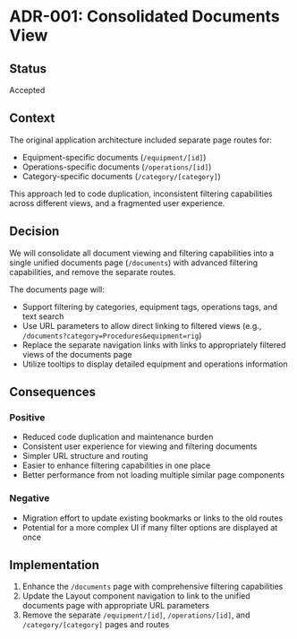 # ADR-001: Consolidated Documents View

## Status
Accepted

## Context
The original application architecture included separate page routes for:
- Equipment-specific documents (`/equipment/[id]`)  
- Operations-specific documents (`/operations/[id]`)
- Category-specific documents (`/category/[category]`)

This approach led to code duplication, inconsistent filtering capabilities across different views, and a fragmented user experience.

## Decision
We will consolidate all document viewing and filtering capabilities into a single unified documents page (`/documents`) with advanced filtering capabilities, and remove the separate routes.

The documents page will:
- Support filtering by categories, equipment tags, operations tags, and text search
- Use URL parameters to allow direct linking to filtered views (e.g., `/documents?category=Procedures&equipment=rig`)
- Replace the separate navigation links with links to appropriately filtered views of the documents page
- Utilize tooltips to display detailed equipment and operations information

## Consequences

### Positive
- Reduced code duplication and maintenance burden
- Consistent user experience for viewing and filtering documents
- Simpler URL structure and routing
- Easier to enhance filtering capabilities in one place
- Better performance from not loading multiple similar page components

### Negative
- Migration effort to update existing bookmarks or links to the old routes
- Potential for a more complex UI if many filter options are displayed at once

## Implementation
1. Enhance the `/documents` page with comprehensive filtering capabilities
2. Update the Layout component navigation to link to the unified documents page with appropriate URL parameters
3. Remove the separate `/equipment/[id]`, `/operations/[id]`, and `/category/[category]` pages and routes 